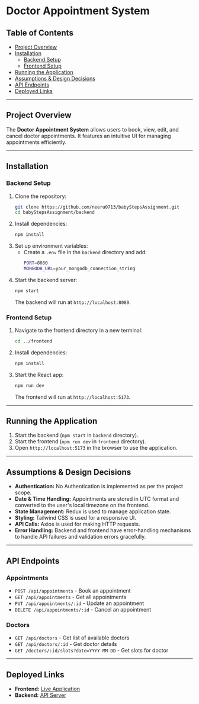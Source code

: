 # Doctor Appointment System

## Table of Contents

- [Project Overview](#project-overview)
- [Installation](#installation)
  - [Backend Setup](#backend-setup)
  - [Frontend Setup](#frontend-setup)
- [Running the Application](#running-the-application)
- [Assumptions & Design Decisions](#assumptions--design-decisions)
- [API Endpoints](#api-endpoints)
- [Deployed Links](#deployed-links)

---

## Project Overview

The **Doctor Appointment System** allows users to book, view, edit, and cancel doctor appointments. It features an intuitive UI for managing appointments efficiently.

---

## Installation

### Backend Setup

1. Clone the repository:
   ```sh
   git clone https://github.com/neeru0713/babyStepsAssignment.git
   cd babyStepsAssignment/backend
   ```
2. Install dependencies:
   ```sh
   npm install
   ```
3. Set up environment variables:
   - Create a `.env` file in the `backend` directory and add:
     ```sh
     PORT=8080
     MONGODB_URL=your_mongodb_connection_string
     ```
4. Start the backend server:
   ```sh
   npm start
   ```
   The backend will run at `http://localhost:8080`.

### Frontend Setup

1. Navigate to the frontend directory in a new terminal:
   ```sh
   cd ../frontend
   ```
2. Install dependencies:
   ```sh
   npm install
   ```
3. Start the React app:
   ```sh
   npm run dev
   ```
   The frontend will run at `http://localhost:5173`.

---

## Running the Application

1. Start the backend (`npm start` in `backend` directory).
2. Start the frontend (`npm run dev` in `frontend` directory).
3. Open `http://localhost:5173` in the browser to use the application.

---

## Assumptions & Design Decisions

- **Authentication:** No Authentication is implemented as per the project scope.
- **Date & Time Handling:** Appointments are stored in UTC format and converted to the user's local timezone on the frontend.
- **State Management:** Redux is used to manage application state.
- **Styling:** Tailwind CSS is used for a responsive UI.
- **API Calls:** Axios is used for making HTTP requests.
- **Error Handling:** Backend and frontend have error-handling mechanisms to handle API failures and validation errors gracefully.

---

## API Endpoints

### Appointments

- `POST /api/appointments` - Book an appointment
- `GET /api/appointments` - Get all appointments
- `PUT /api/appointments/:id` - Update an appointment
- `DELETE /api/appointments/:id` - Cancel an appointment

### Doctors

- `GET /api/doctors` - Get list of available doctors
- `GET /api/doctors/:id` - Get doctor details
- `GET /doctors/:id/slots?date=YYYY-MM-DD` - Get slots for doctor

---

## Deployed Links

- **Frontend:** [Live Application](https://baby-steps-assignment-lime.vercel.app/)  
- **Backend:** [API Server](https://babystepsassignment.onrender.com)

